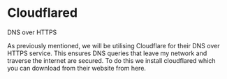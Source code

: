 # Cloudflared

DNS over HTTPS

As previously mentioned, we will be utilising Cloudflare for their DNS over HTTPS service. This ensures DNS queries that leave my network and traverse the internet are secured. To do this we install cloudflared which you can download from their website from here.